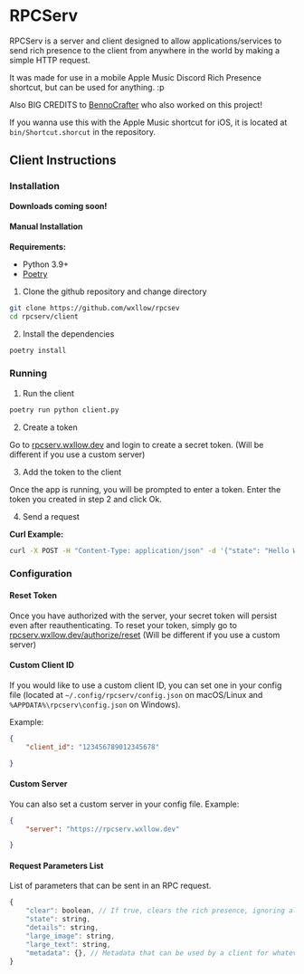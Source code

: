 # RPCServ

RPCServ is a server and client designed to allow applications/services to send rich presence to the client from anywhere in the world by making a simple HTTP request.

It was made for use in a mobile Apple Music Discord Rich Presence shortcut, but can be used for anything. :p

Also BIG CREDITS to [BennoCrafter](https://github.com/BennoCrafter) who also worked on this project!

If you wanna use this with the Apple Music shortcut for iOS, it is located at `bin/Shortcut.shorcut` in the repository.

## Client Instructions

### Installation

**Downloads coming soon!**

#### Manual Installation

**Requirements:**

- Python 3.9+
- [Poetry](https://python-poetry.org/docs/#installing-with-the-official-installer)

1. Clone the github repository and change directory

```bash
git clone https://github.com/wxllow/rpcsev
cd rpcserv/client
```

2. Install the dependencies

```bash
poetry install
```

### Running

1. Run the client

```bash
poetry run python client.py
```

2. Create a token

Go to [rpcserv.wxllow.dev](https://rpcserv.wxllow.dev) and login to create a secret token. (Will be different if you use a custom server)

3. Add the token to the client

Once the app is running, you will be prompted to enter a token. Enter the token you created in step 2 and click Ok.

4. Send a request

**Curl Example:**

```bash
curl -X POST -H "Content-Type: application/json" -d '{"state": "Hello World!", "details": "RPCServ is awesome!"}
```

### Configuration

#### Reset Token

Once you have authorized with the server, your secret token will persist even after reauthenticating. To reset your token, simply go to [rpcserv.wxllow.dev/authorize/reset](https://rpcserv.wxllow.dev/authorize/reset) (Will be different if you use a custom server)

#### Custom Client ID

If you would like to use a custom client ID, you can set one in your config file (located at `~/.config/rpcserv/config.json` on macOS/Linux and `%APPDATA%\rpcserv\config.json` on Windows).

Example:

```json
{
    "client_id": "123456789012345678"

}
```

#### Custom Server

You can also set a custom server in your config file.
Example:

```json
{
    "server": "https://rpcserv.wxllow.dev"

}
```

#### Request Parameters List

List of parameters that can be sent in an RPC request.

```javascript
{
    "clear": boolean, // If true, clears the rich presence, ignoring all other parameters
    "state": string,
    "details": string,
    "large_image": string,
    "large_text": string,
    "metadata": {}, // Metadata that can be used by a client for whatever purpose
}
```
